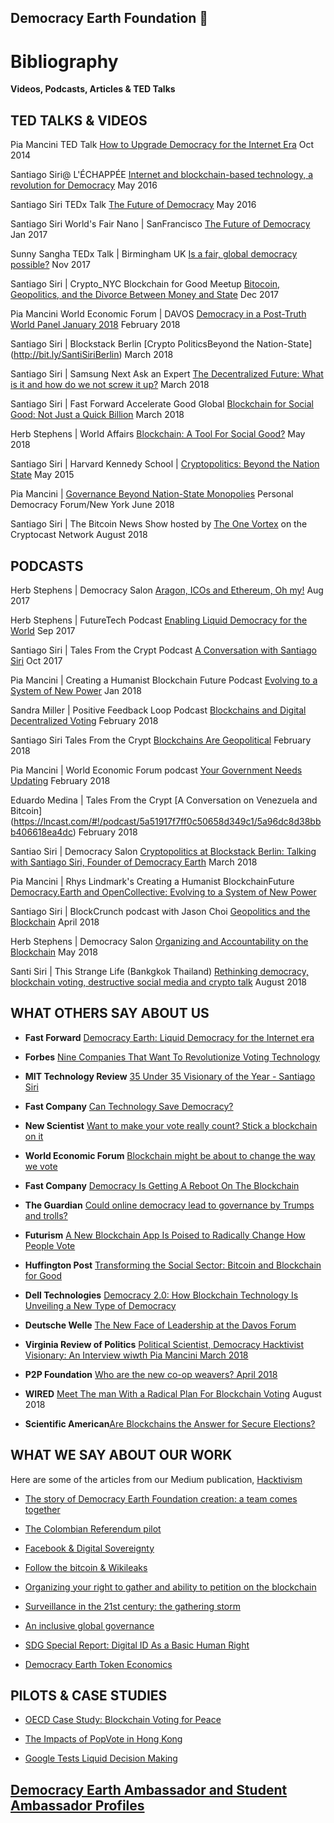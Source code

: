## Democracy Earth Foundation 🌿
# Bibliography
**Videos, Podcasts, Articles & TED Talks**

## **TED TALKS & VIDEOS**

Pia Mancini TED Talk [How to Upgrade Democracy for the Internet Era](https://www.ted.com/talks/pia_mancini_how_to_upgrade_democracy_for_the_internet_era) Oct 2014 

Santiago Siri@ L'ÉCHAPPÉE  [Internet and blockchain-based technology, a revolution for Democracy](https://www.youtube.com/watch?v=UajbQTHnTfM) May 2016 

Santiago Siri TEDx Talk [The Future of Democracy](https://www.youtube.com/watch?v=yGmGWZCE4h0) May 2016

Santiago Siri World's Fair Nano | SanFrancisco [The Future of Democracy](https://www.youtube.com/watch?v=HaKrFmnvAfs) Jan 2017 

Sunny Sangha TEDx Talk | Birmingham UK [Is a fair, global democracy possible?](https://www.youtube.com/watch?v=tsz7MjMJ5J8) Nov 2017

Santiago Siri | Crypto_NYC Blockchain for Good Meetup [Bitocoin, Geopolitics, and the Divorce Between Money and State](https://www.youtube.com/watch?v=7PuM3bKUcX0&t=1380s) Dec 2017

Pia Mancini World Economic Forum | DAVOS  [Democracy in a Post-Truth World Panel January 2018](https://www.weforum.org/events/world-economic-forum-annual-meeting-2018/sessions/rethinking-democracy-in-a-post-truth-era) February 2018

Santiago Siri | Blockstack Berlin [Crypto PoliticsBeyond the Nation-State] (http://bit.ly/SantiSiriBerlin) March 2018

Santiago Siri | Samsung Next Ask an Expert [The Decentralized Future: What is it and how do we not screw it up?](http://bit.ly/SamsungNext) March 2018

Santiago Siri | Fast Forward Accelerate Good Global [Blockchain for Social Good: Not Just a Quick Billion](http://bit.ly/SantiAccelr8Good) March 2018

Herb Stephens | World Affairs [Blockchain: A Tool For Social Good?](http://bit.ly/WorldAffairsFB) May 2018

Santiago Siri | Harvard Kennedy School | [Cryptopolitics: Beyond the Nation State](https://www.youtube.com/playlist?list=PLqQr7a4PpiBjwcmolcFo4FaWdB8zuUerR) May 2015

Pia Mancini | [Governance Beyond Nation-State Monopolies](https://www.youtube.com/watch?v=tbt_WfbC86Q) Personal Democracy Forum/New York June 2018

Santiago Siri | The Bitcoin News Show hosted by [The One Vortex](https://twitter.com/theonevortex) on the Cryptocast Network August 2018


## **PODCASTS**

Herb Stephens | Democracy Salon [Aragon, ICOs and Ethereum, Oh my!](https://soundcloud.com/user-561734241/democracy-salon-aragon-icos-and-ethereum-oh-my) Aug 2017

Herb Stephens | FutureTech Podcast [Enabling Liquid Democracy for the World](https://www.futuretechpodcast.com/podcasts/herb-stephens-president-of-democracy-earth-enabling-liquid-democracy-for-the-world/) Sep 2017

Santiago Siri | Tales From the Crypt Podcast [A Conversation with Santiago Siri](https://player.fm/series/tales-from-the-crypt/tales-from-the-crypt-3-a-conversation-with-santiago-siri) Oct 2017

Pia Mancini | Creating a Humanist Blockchain Future Podcast [Evolving to a System of New Power]( https://medium.com/@RhysLindmark/31-pia-mancini-democracyearth-and-opencollective-evolving-to-a-system-of-newpower-6de7f970ef2f) Jan 2018

Sandra Miller | Positive Feedback Loop Podcast [Blockchains and Digital Decentralized Voting](https://soundcloud.com/pflpodcast/ep-51-decentralized-voting-with-sandra-miller-from-democracyearth) February 2018

Santiago Siri  Tales From the Crypt [Blockchains Are Geopolitical](https://soundcloud.com/user-112937267/santiago-siri-blockchains-are-geopolitical) February 2018

Pia Mancini | World Economic Forum podcast [Your Government Needs Updating](http://bit.ly/YourGovUpdate) February 2018

Eduardo Medina | Tales From the Crypt [A Conversation on Venezuela and Bitcoin] (https://lncast.com/#!/podcast/5a51917f7ff0c50658d349c1/5a96dc8d38bbb406618ea4dc) February 2018

Santiao Siri | Democracy Salon [Cryptopolitics at Blockstack Berlin: Talking with Santiago Siri, Founder of Democracy Earth](https://soundcloud.com/user-561734241/cryptopolitics-at-blockstack) March 2018

Pia Mancini | Rhys Lindmark's Creating a Humanist BlockchainFuture [Democracy.Earth and OpenCollective: Evolving to a System of New Power](http://bit.ly/PiaManciniNewPowerSystems)

Santiago Siri | BlockCrunch podcast with Jason Choi [Geopolitics and the Blockchain](https://soundcloud.com/user-561734241/the-blockcrunch-podcast-with-santi-siri) April 2018

Herb Stephens | Democracy Salon [Organizing and Accountability on the Blockchain](http://bit.ly/HerbOrganizingBlockchains) May 2018

Santi Siri | This Strange Life (Bankgkok Thailand) [Rethinking democracy, blockchain voting, destructive social media and crypto talk](https://soundcloud.com/this_strange_life/santiago-siri-rethinking-democracy-blockchain-voting-destructive-social-media-crypto-talk)  August 2018



## **WHAT OTHERS SAY ABOUT US**

- **Fast Forward** [Democracy Earth: Liquid Democracy for the Internet era](https://www.ffwd.org/blog/democracy-earth/)

- **Forbes** [Nine Companies That Want To Revolutionize Voting Technology](https://www.forbes.com/sites/rebeccaheilweil1/2017/12/02/eight-companies-that-want-to-revolutionize-voting-technology/2/#377186466cf2)

- **MIT Technology Review** [35 Under 35 Visionary of the Year - Santiago Siri](https://www.technologyreview.es/listas/35-innovadores-con-menos-de-35/2017/visionarios/santiago-siri-argentina)

- **Fast Company** [Can Technology Save Democracy?](https://www.fastcompany.com/3068382/can-technology-save-democracy)

- **New Scientist** [Want to make your vote really count? Stick a blockchain on it](https://www.newscientist.com/article/mg23531424-500-bitcoin-tech-to-put-political-power-in-the-hands-of-voters/)

- **World Economic Forum** [Blockchain might be about to change the way we vote](https://www.weforum.org/agenda/2017/09/blockchain-could-be-about-to-change-how-you-vote)

- **Fast Company** [Democracy Is Getting A Reboot On The Blockchain](https://www.fastcompany.com/3062386/democracy-is-getting-a-reboot-on-the-blockchain)

- **The Guardian** [Could online democracy lead to governance by Trumps and trolls?](https://www.theguardian.com/sustainable-business/2016/oct/24/could-online-democracy-lead-to-governance-by-trumps-and-trolls)

- **Futurism** [A New Blockchain App Is Poised to Radically Change How People Vote](https://futurism.com/a-new-blockchain-app-is-poised-to-radically-change-how-people-vote/)

- **Huffington Post** [Transforming the Social Sector: Bitcoin and Blockchain for Good](https://www.huffingtonpost.com/entry/transforming-the-social-sector-bitcoin-and-blockchain_us_59c169e3e4b0f96732cbc9c7)

- **Dell Technologies** [Democracy 2.0: How Blockchain Technology Is Unveiling a New Type of Democracy](https://www.delltechnologies.com/en-us/perspectives/democracy-2-0-how-blockchain-technology-is-unveiling-a-new-type-of-democracy/)

- **Deutsche Welle** [The New Face of Leadership at the Davos Forum ](http://www.dw.com/en/the-new-face-of-leadership-at-the-davos-forum/a-42253887)

- **Virginia Review of Politics** [Political Scientist, Democracy Hacktivist Visionary: An Interview wiwth Pia Mancini March 2018](http://bit.ly/PiaVAReview)

- **P2P Foundation** [Who are the new co-op weavers? April 2018](https://blog.p2pfoundation.net/who-are-the-new-co-op-weavers/2018/04/23)

- **WIRED** [Meet The man With a Radical Plan For Blockchain Voting](https://www.wired.com/story/santiago-siri-radical-plan-for-blockchain-voting/) August 2018

- **Scientific American**[Are Blockchains the Answer for Secure Elections?](https://www.scientificamerican.com/article/are-blockchains-the-answer-for-secure-elections-probably-not/)

## **WHAT WE SAY ABOUT OUR WORK**

Here are some of the articles from our Medium publication, [Hacktivism](https://words.democracy.earth)

- [The story of Democracy Earth Foundation creation: a team comes together](https://words.democracy.earth/blockchain-liquid-democracy-and-the-end-of-the-outsider-a171a0e11816)

- [The Colombian Referendum pilot](https://words.democracy.earth/a-digital-referendum-for-colombias-diaspora-aeef071ec014)

- [Facebook & Digital Sovereignty](https://words.democracy.earth/facebook-digital-sovereignty-70697e47f50b)

- [Follow the bitcoin & Wikileaks](https://words.democracy.earth/follow-the-bitcoin-wikileaks-f2218dece347)

- [Organizing your right to gather and ability to petition on the blockchain](https://words.democracy.earth/organizing-your-right-to-gather-ability-to-petition-on-the-blockchain-c5412db5a008)

- [Surveillance in the 21st century: the gathering storm](https://words.democracy.earth/the-gathering-storm-eb0c6bbf3886)

- [An inclusive global governance](https://words.democracy.earth/an-inclusive-global-governance-769c2db4e87d)

- [SDG Special Report: Digital ID As a Basic Human Right](http://bit.ly/digitalIDrefugees)

- [Democracy Earth Token Economics](token.democracy.earth)

##  **PILOTS & CASE STUDIES**

- [OECD Case Study: Blockchain Voting for Peace](https://www.oecd.org/gov/innovative-government/embracing-innovation-in-government-colombia.pdf)

- [The Impacts of PopVote in Hong Kong](https://docs.google.com/presentation/d/1ray5jGQdDkTU7YDa5V7mi9FAW4Acyvgck09r7vLU0kw/edit#slide=id.p)

- [Google Tests Liquid Decision Making](https://www.youtube.com/watch?v=I9Nt30DWPx8&feature=youtu.be)


## [**Democracy Earth Ambassador and Student Ambassador Profiles**](https://words.democracy.earth/ambassadors/home)


